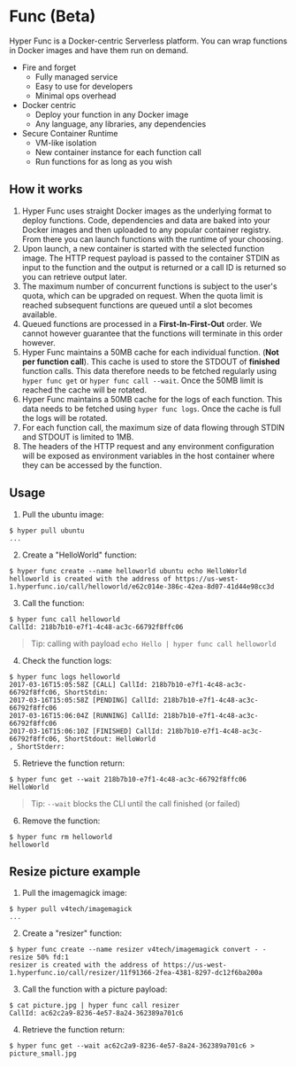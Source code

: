 # Func (Beta)

Hyper Func is a Docker-centric Serverless platform. You can wrap functions in Docker images and have them run on demand.

- Fire and forget
	- Fully managed service
    - Easy to use for developers
    - Minimal ops overhead
- Docker centric
	- Deploy your function in any Docker image
	- Any language, any libraries, any dependencies
- Secure Container Runtime
	- VM-like isolation
	- New container instance for each function call
	- Run functions for as long as you wish

## How it works

1. Hyper Func uses straight Docker images as the underlying format to deploy functions. Code, dependencies and data are baked into your Docker images and then uploaded to any popular container registry. From there you can launch functions with the runtime of your choosing.
2. Upon launch, a new container is started with the selected function image. The HTTP request payload is passed to the container STDIN as input to the function and the output is returned or a call ID is returned so you can retrieve output later.
3. The maximum number of concurrent functions is subject to the user's quota, which can be upgraded on request. When the quota limit is reached subsequent functions are queued until a slot becomes available.
4. Queued functions are processed in a **First-In-First-Out** order. We cannot however guarantee that the functions will terminate in this order however.
5. Hyper Func maintains a 50MB cache for each individual function. (**Not per function call**). This cache is used to store the STDOUT of **finished** function calls. This data therefore needs to be fetched regularly using `hyper func get` or `hyper func call --wait`. Once the 50MB limit is reached the cache will be rotated.
6. Hyper Func maintains a 50MB cache for the logs of each function. This data needs to be fetched using `hyper func logs`. Once the cache is full the logs will be rotated.
7. For each function call, the maximum size of data flowing through STDIN and STDOUT is limited to 1MB.
8. The headers of the HTTP request and any environment configuration will be exposed as environment variables in the host container where they can be accessed by the function.

## Usage

1. Pull the ubuntu image:
```
$ hyper pull ubuntu
...
```

2. Create a "HelloWorld" function:
```
$ hyper func create --name helloworld ubuntu echo HelloWorld
helloworld is created with the address of https://us-west-1.hyperfunc.io/call/helloworld/e62c014e-386c-42ea-8d07-41d44e98cc3d
```

3. Call the function:
```
$ hyper func call helloworld
CallId: 218b7b10-e7f1-4c48-ac3c-66792f8ffc06
```
> Tip: calling with payload `echo Hello | hyper func call helloworld`

4. Check the function logs:
```
$ hyper func logs helloworld
2017-03-16T15:05:58Z [CALL] CallId: 218b7b10-e7f1-4c48-ac3c-66792f8ffc06, ShortStdin: 
2017-03-16T15:05:58Z [PENDING] CallId: 218b7b10-e7f1-4c48-ac3c-66792f8ffc06
2017-03-16T15:06:04Z [RUNNING] CallId: 218b7b10-e7f1-4c48-ac3c-66792f8ffc06
2017-03-16T15:06:10Z [FINISHED] CallId: 218b7b10-e7f1-4c48-ac3c-66792f8ffc06, ShortStdout: HelloWorld
, ShortStderr: 
```

5. Retrieve the function return:
```
$ hyper func get --wait 218b7b10-e7f1-4c48-ac3c-66792f8ffc06
HelloWorld
```
> Tip: `--wait` blocks the CLI until the call finished (or failed)

6. Remove the function:
```
$ hyper func rm helloworld
helloworld
```

## Resize picture example

1. Pull the imagemagick image:
```
$ hyper pull v4tech/imagemagick
...
```

2. Create a "resizer" function:
```
$ hyper func create --name resizer v4tech/imagemagick convert - -resize 50% fd:1
resizer is created with the address of https://us-west-1.hyperfunc.io/call/resizer/11f91366-2fea-4381-8297-dc12f6ba200a
``` 

3. Call the function with a picture payload:
```
$ cat picture.jpg | hyper func call resizer
CallId: ac62c2a9-8236-4e57-8a24-362389a701c6
```

4. Retrieve the function return:
```
$ hyper func get --wait ac62c2a9-8236-4e57-8a24-362389a701c6 > picture_small.jpg
```
